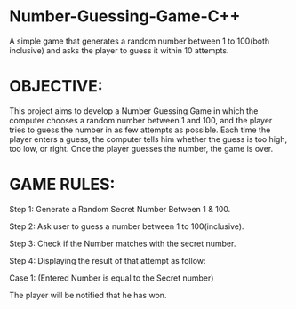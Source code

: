# Number-Guessing-Game-C++
A simple game that generates a random number between 1 to 100(both inclusive) and asks the player to guess it within 10 attempts.

# OBJECTIVE:
This project aims to develop a Number Guessing Game in which the computer chooses a random number between 1 and 100, and the player tries to guess the number in as few attempts as possible. Each time the player enters a guess, the computer tells him whether the guess is too high, too low, or right. Once the player guesses the number, the game is over.

# GAME RULES:
Step 1: Generate a Random Secret Number Between 1 & 100.

Step 2: Ask user to guess a number between 1 to 100(inclusive).

Step 3: Check if the Number matches with the secret number.

Step 4: Displaying the result of that attempt as follow:

Case 1: (Entered Number is equal to the Secret number)

The player will be notified that he has won.
